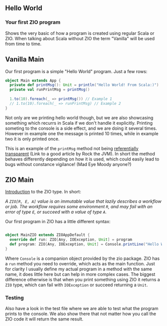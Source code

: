 ## Hello World

### Your first ZIO program

Shows the very basic of how a program is created using regular Scala or ZIO.
When talking about Scala without ZIO the term "Vanilla" will be used from
time to time.

## Vanilla Main

Our first program is a simple "Hello World" program. Just a few rows:

```scala
object Main extends App {
  private def printMsg(): Unit = println("Hello World! From Scala:)")
  private val runPrintMsg = printMsg()
  
  1.to(10).foreach(_ => printMsg()) // Example 1
  // 1.to(10).foreach(_ => runPrintMsg) // Example 2
}
```
Not only are we printing hello world though, but we are also showcasing
something which recurrs in Scala if we don't handle it explicitly. Printing
someting to the console is a side effect, and we are doing it several times.
However in example one the message is printed 10 times, while in example 
two it is only printed once. 

This is an example of the `printMsg` method 
not being [referentially transparent](https://blog.rockthejvm.com/referential-transparency/) 
(Link to a good article by Rock the JVM). In short the method behaves differently 
depending on how it is used, which could easily lead to bugs without constance vigilance! 
(Mad Eye Moody anyone?)

## ZIO Main
[Introduction](https://zio.dev/reference/core/zio/) to the ZIO type. In short:

*A `ZIO[R, E, A]` value is an immutable value that lazily describes a workflow or job. 
The workflow requires some environment `R`, and may fail with an error of type `E`, 
or succeed with a value of type `A`.*

Our first program in ZIO has a little different syntax:
```scala

object MainZIO extends ZIOAppDefault {
  override def run: ZIO[Any, IOException, Unit] = program
  def program: ZIO[Any, IOException, Unit] = Console.printLine("Hello World! From ZIO:)")
}
```

Where `Console` is a companion object provided by the zio package. 
ZIO has a `run` method you need to override, which acts as the main function. Just for clarity
I usually define my actual program in a method with the same name, it does little here but can 
help in more complex cases. The biggest difference otherwise is that when you print something 
using ZIO it returns a `ZIO` type, which can fail with `IOException` or succeed returning a `Unit`.

### Testing
Also have a look in the test file where we are able to test what the program prints to the console. 
We also show there that not matter how you call the ZIO code it will
return the same result.
